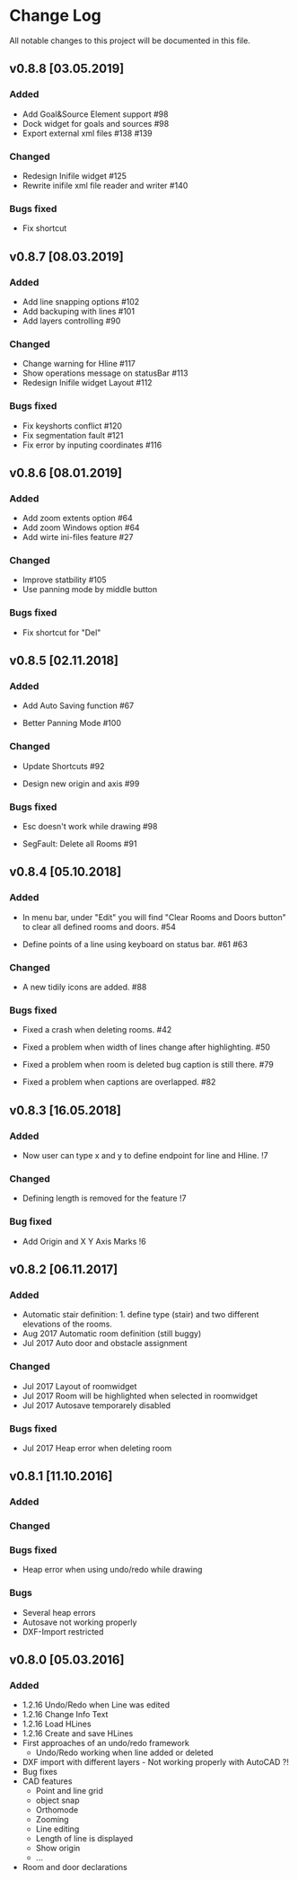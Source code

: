 # Change Log
All notable changes to this project will be documented in this file.

## v0.8.8 [03.05.2019]
### Added
- Add Goal&Source Element support #98
- Dock widget for goals and sources #98
- Export external xml files #138 #139

### Changed
- Redesign Inifile widget #125
- Rewrite inifile xml file reader and writer #140

### Bugs fixed
- Fix shortcut 

## v0.8.7 [08.03.2019]
### Added
- Add line snapping options #102
- Add backuping with lines #101
- Add layers controlling #90

### Changed
- Change warning for Hline #117
- Show operations message on statusBar #113
- Redesign Inifile widget Layout #112

### Bugs fixed
- Fix keyshorts conflict #120
- Fix segmentation fault #121
- Fix error by inputing coordinates #116

## v0.8.6 [08.01.2019]
### Added
- Add zoom extents option #64
- Add zoom Windows option #64
- Add wirte ini-files feature #27

### Changed
- Improve statbility #105
- Use panning mode by middle button 

### Bugs fixed
- Fix shortcut for "Del"

## v0.8.5 [02.11.2018]
### Added
- Add Auto Saving function #67

- Better Panning Mode #100

### Changed
- Update Shortcuts #92

- Design new origin and axis #99

### Bugs fixed
- Esc doesn't work while drawing #98

- SegFault: Delete all Rooms #91


## v0.8.4 [05.10.2018]
### Added
- In menu bar, under "Edit" you will find "Clear Rooms and Doors button" to clear all defined rooms and doors. #54

- Define points of a line using keyboard on status bar. #61 #63

### Changed
- A new tidily icons are added. #88

### Bugs fixed
- Fixed a crash when deleting rooms. #42

- Fixed a problem when width of lines change after highlighting. #50

- Fixed a problem when room is deleted bug caption is still there. #79

- Fixed a problem when captions are overlapped. #82

## v0.8.3 [16.05.2018]
### Added
- Now user can type x and y to define endpoint for line and Hline.  !7

### Changed
-  Defining length is removed for the feature !7

### Bug fixed
- Add Origin and X Y Axis Marks !6

## v0.8.2 [06.11.2017]

### Added 
- Automatic stair definition: 1. define type (stair) and two different elevations of the rooms.
- Aug 2017 Automatic room definition (still buggy)
- Jul 2017 Auto door and obstacle assignment

### Changed
- Jul 2017 Layout of roomwidget
- Jul 2017 Room will be highlighted when selected in roomwidget
- Jul 2017 Autosave temporarely disabled

### Bugs fixed
- Jul 2017 Heap error when deleting room


## v0.8.1 [11.10.2016]

### Added

### Changed

### Bugs fixed

- Heap error when using undo/redo while drawing

### Bugs

- Several heap errors
- Autosave not working properly
- DXF-Import restricted 
    
## v0.8.0 [05.03.2016]

### Added
- 1.2.16 Undo/Redo when Line was edited
- 1.2.16 Change Info Text
- 1.2.16 Load HLines
- 1.2.16 Create and save HLines
- First approaches of an undo/redo framework
	- Undo/Redo working when line added or deleted
- DXF import with different layers - Not working properly with AutoCAD ?! 
- Bug fixes
- CAD features
	- Point and line grid
	- object snap
	- Orthomode
	- Zooming 
	- Line editing
	- Length of line is displayed
	- Show origin
	- ...
- Room and door declarations